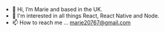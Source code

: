 - 👋 Hi, I’m Marie and based in the UK.
- 👀 I'm interested in all things React, React Native and Node.
- 📫 How to reach me ... marie20767@gmail.com

<!---
Marie20767/Marie20767 is a ✨ special ✨ repository because its `README.md` (this file) appears on your GitHub profile.
You can click the Preview link to take a look at your changes.
--->

